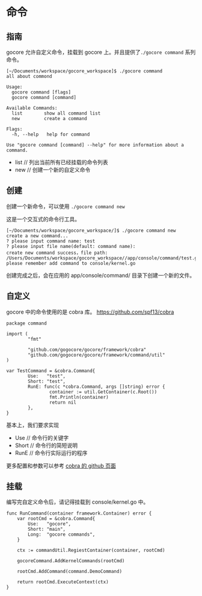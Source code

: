 # 命令

## 指南

gocore 允许自定义命令，挂载到 gocore 上。并且提供了`./gocore command` 系列命令。

```
[~/Documents/workspace/gocore_workspace]$ ./gocore command
all about commond

Usage:
  gocore command [flags]
  gocore command [command]

Available Commands:
  list        show all command list
  new         create a command

Flags:
  -h, --help   help for command

Use "gocore command [command] --help" for more information about a command.
```

- list  // 列出当前所有已经挂载的命令列表
- new   // 创建一个新的自定义命令

## 创建

创建一个新命令，可以使用 `./gocore command new`

这是一个交互式的命令行工具。

```
[~/Documents/workspace/gocore_workspace/]$ ./gocore command new
create a new command...
? please input command name: test
? please input file name(default: command name):
create new command success，file path: /Users/Documents/workspace/gocore_workspace//app/console/command/test.go
please remember add command to console/kernel.go
```

创建完成之后，会在应用的 app/console/command/ 目录下创建一个新的文件。

## 自定义

gocore 中的命令使用的是 cobra 库。 https://github.com/spf13/cobra

```
package command

import (
        "fmt"

        "github.com/gogocore/gocore/framework/cobra"
        "github.com/gogocore/gocore/framework/command/util"
)

var TestCommand = &cobra.Command{
        Use:   "test",
        Short: "test",
        RunE: func(c *cobra.Command, args []string) error {
                container := util.GetContainer(c.Root())
                fmt.Println(container)
                return nil
        },
}

```

基本上，我们要求实现
- Use // 命令行的关键字
- Short // 命令行的简短说明
- RunE // 命令行实际运行的程序

更多配置和参数可以参考 [cobra 的 github 页面](https://github.com/spf13/cobra)

## 挂载

编写完自定义命令后，请记得挂载到 console/kernel.go 中。

``` golang
func RunCommand(container framework.Container) error {
	var rootCmd = &cobra.Command{
		Use:   "gocore",
		Short: "main",
		Long:  "gocore commands",
	}

	ctx := commandUtil.RegiestContainer(container, rootCmd)

	gocoreCommand.AddKernelCommands(rootCmd)

    rootCmd.AddCommand(command.DemoCommand)

	return rootCmd.ExecuteContext(ctx)
}

```
